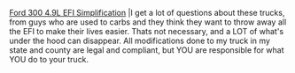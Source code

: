 [Ford 300 4.9L EFI Simplification](https://youtu.be/Pzh0mGW2YZ0)
|I get a lot of questions about these trucks, from guys who are used to carbs and they think they want to throw away all the EFI to make their lives easier. Thats not necessary, and a LOT of what's under the hood can disappear. All modifications done to my truck in my state and county are legal and compliant, but YOU are responsible for what YOU do to your truck. 
